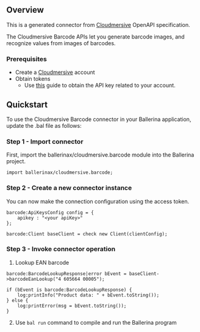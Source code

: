 ## Overview
This is a generated connector from [Cloudmersive](https://account.cloudmersive.com) OpenAPI specification.

The  Cloudmersive Barcode APIs let you generate barcode images, and recognize values from images of barcodes.
 
### Prerequisites
* Create a [Cloudmersive](https://account.cloudmersive.com) account
* Obtain tokens
    - Use [this](https://account.cloudmersive.com/keys) guide to obtain the API key related to your account.

## Quickstart

To use the Cloudmersive Barcode connector in your Ballerina application, update the .bal file as follows:
### Step 1 - Import connector
First, import the ballerinax/cloudmersive.barcode module into the Ballerina project.
```ballerina
import ballerinax/cloudmersive.barcode;
```
### Step 2 - Create a new connector instance
You can now make the connection configuration using the access token.
```ballerina
barcode:ApiKeysConfig config = {
    apikey : "<your apiKey>"
};

barcode:Client baseClient = check new Client(clientConfig);
```
### Step 3 - Invoke connector operation

1. Lookup EAN barcode

```ballerina
barcode:BarcodeLookupResponse|error bEvent = baseClient->barcodeEanLookup("4 605664 00005");

if (bEvent is barcode:BarcodeLookupResponse) {
    log:printInfo("Product data: " + bEvent.toString());
} else {
    log:printError(msg = bEvent.toString());
}
``` 
2. Use `bal run` command to compile and run the Ballerina program
